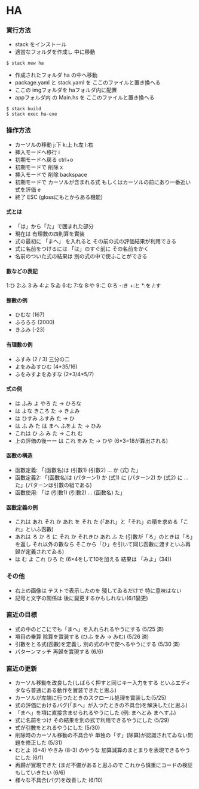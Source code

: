# HA
### 實行方法

- stack をインストール
- 適當なフォルダを作成し 中に移動

```
$ stack new ha
```
- 作成されたフォルダ ha の中へ移動
- package.yaml と stack.yaml を ここのファイルと置き換へる
- ここの imgフォルダを haフォルダ内に配置
- appフォルダ内 の Main.hs を ここのファイルと置き換へる
```
$ stack build
$ stack exec ha-exe
```

### 操作方法
- カーソルの移動 j:下 k:上 h:左 l:右
- 挿入モードへ移行 i
- 初期モードへ戻る ctrl+o
- 初期モードで 削除 x
- 挿入モードで 削除 backspace
- 初期モードで カーソルが含まれる式 もしくはカーソルの前にあり一番近い式を評価 e
- 終了 ESC (glossにもとからある機能)

#### 式とは
- 「は」から「た」で囲まれた部分
- 現在は 有理數の四則算を實装
- 式の最初に 「まへ」 を入れると その前の式の評価結果が利用できる
- 式に名前をつけるには 「は」のすぐ前に その名前をかく
- 名前のついた式の結果は 別の式の中で使ふことができる

#### 數などの表記
1:ひ 2:ふ 3:み 4:よ 5:ゐ 6:む 7:な 8:や 9:こ 0:ろ -:き +:と \*:を /:す

#### 整數の例
- ひむな (167)
- ふろろろ (2000)
- きふみ (-23)

#### 有理數の例
- ふすみ (2 / 3) 三分の二
- よをみゐすひむ (4\*35/16)
- ふをみすよをゐすな (2\*3/4\*5/7)

#### 式の例
- は ふみ よ やろ た  -> ひろな
- は よな きころ た -> きよみ
- は ひすみ ふすみ た -> ひ
- は ふ み た は まへ ふをよ た -> ひみ
- これは ひ ふ み た -> これ む
- 上の評価の後ーー  は これ をみ た -> ひや (6\*3=18が算出される)

#### 函數の構造
- 函數定義: 「(函數名)は (引數1) (引數2) ... か (式) た」
- 函數定義2: 「(函數名)は (パターン1) か (式1) に (パターン2) か (式2) に ... た」(パターンは引數の組である)
- 函數使用: 「は (引數1) (引數2) ... (函數名) た」

#### 函數定義の例
- これは あれ それ か あれ を それ た (「あれ」と「それ」の積を求める「これ」といふ函數)
- あれは ろ か ろ に それ か それきひ あれ ふ た (引數が「ろ」のときは「ろ」を返し それ以外の數なら そこから「ひ」を引いて同じ函數に渡すといふ再歸が定義されてゐる)
- は む よ これ ひろ た (6×4をして10を加える  結果は 「みよ」(34))


### その他
- 右上の画像は テストで表示したのを 殘してゐるだけで 特に意味はない
- 記号と文字の關係は 後に變更するかもしれない(6/1變更)

### 直近の目標
- 式の中のどこにでも「まへ」を入れられるやうにする (5/25 済)
- 項目の乗算 除算を實装する (ひふ をみ -> みむ) (5/26 済)
- 引數をとる式(函數)を定義し 別の式の中で使へるやうにする (5/30 済)
- パターンマッチ 再歸を實現する (6/6)

### 直近の更新
- カーソル移動を改良した(しばらく押すと同じキー入力をする といふエディタなら普通にある動作を實装できたと思ふ)
- カーソルが左端に行つたときのスクロール処理を實装した(5/25)
- 式の評価におけるバグ(「まへ」が入つたときの不具合)を解決した(と思ふ)
- 「まへ」を項に直接含ませられるやうにした (例: まへとみ まへすふ)
- 式に名前をつけ その結果を別の式で利用できるやうにした (5/29)
- 式が引數をとれるやうにした (5/30)
- 削除時のカーソル移動の不具合や 単独の「す」(除算)が認識されてゐない問題を修正した (5/31)
- むとよ (6+4) やきみ (8-3) のやうな 加算減算のまとまりを表現できるやうにした (6/1)
- 再歸が實現できた (まだ不備があると思ふので これから慎重にコードの検証もしていきたい (6/6)
- 様々な不具合(バグ)を改善した (6/10)
